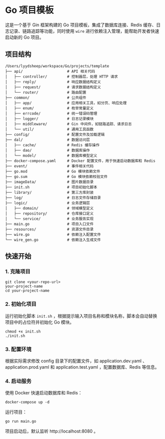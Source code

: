 # Go 项目模板

这是一个基于 Gin 框架构建的 Go 项目模板，集成了数据库连接、Redis 缓存、日志记录、链路追踪等功能，同时使用 `wire` 进行依赖注入管理，能帮助开发者快速启动新的 Go 项目。

## 项目结构
```plaintext
/Users/lyydsheep/workspace/Go/projects/template
├── api/                    # API 相关代码
│   ├── controller/         # 控制器层，处理 HTTP 请求
│   ├── reply/              # 响应数据结构定义
│   ├── request/            # 请求数据结构定义
│   └── router/             # 路由配置
├── common/                 # 公共组件
│   ├── app/                # 应用相关工具，如分页、响应处理
│   ├── enum/               # 枚举常量定义
│   ├── errcode/            # 统一错误码管理
│   ├── logger/             # 日志记录模块
│   ├── middleware/         # Gin 中间件，如链路追踪、请求日志
│   └── util/               # 通用工具函数
├── config/                 # 配置文件及加载逻辑
├── dal/                    # 数据访问层
│   ├── cache/              # Redis 缓存操作
│   ├── dao/                # 数据库操作
│   └── model/              # 数据库模型定义
├── docker-compose.yaml     # Docker 配置文件，用于快速启动数据库和 Redis
├── event/                  # 事件相关代码
├── go.mod                  # Go 模块依赖文件
├── go.sum                  # Go 模块依赖校验文件
├── imageData/              # 图片数据目录
├── init.sh                 # 项目初始化脚本
├── library/                # 第三方库封装
├── log/                    # 日志文件存储目录
├── logic/                  # 业务逻辑层
│   ├── domain/             # 领域模型定义
│   ├── repository/         # 仓库接口定义
│   └── service/            # 业务服务实现
├── main.go                 # 项目入口文件
├── resources/              # 资源文件目录
├── wire.go                 # 依赖注入配置文件
└── wire_gen.go             # 依赖注入生成文件
```

## 快速开始
### 1. 克隆项目
```
git clone <your-repo-url> 
your-project-name
cd your-project-name
```
### 2. 初始化项目
运行初始化脚本 `init.sh` ，根据提示输入项目名称和模块名称，脚本会自动替换项目中的占位符并初始化 Go 模块。

```
chmod +x init.sh
./init.sh
```
### 3. 配置环境
根据实际需求修改 config 目录下的配置文件，如 application.dev.yaml 、 application.prod.yaml 和 application.test.yaml ，配置数据库、Redis 等信息。

### 4. 启动服务
使用 Docker 快速启动数据库和 Redis：

```
docker-compose up -d
```
运行项目：

```
go run main.go
```
项目启动后，默认监听 http://localhost:8080 。
